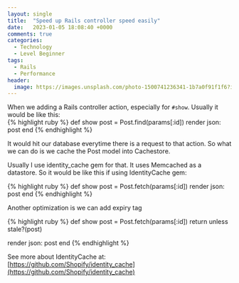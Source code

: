 ```yaml
---
layout: single
title:  "Speed up Rails controller speed easily"
date:   2023-01-05 18:08:40 +0000
comments: true
categories:
  - Technology
  - Level Beginner
tags:
  - Rails
  - Performance
header:
  image: https://images.unsplash.com/photo-1500741236341-1b7a0f91f1f6?ixlib=rb-4.0.3&ixid=MnwxMjA3fDB8MHxwaG90by1wYWdlfHx8fGVufDB8fHx8&auto=format&fit=crop&w=1470&h=300&q=80
---
```


When we adding a Rails controller action, especially for `#show`. Usually it would be like this:  
{% highlight ruby %}
def show 
  post = Post.find(params[:id])
  render json: post
end
{% endhighlight %}

It would hit our database everytime there is a request to that action. So what we can do is we cache the Post model into Cachestore.

Usually I use identity_cache gem for that. It uses Memcached as a datastore. So it would be like this if using IdentityCache gem:

{% highlight ruby %}
def show 
  post = Post.fetch(params[:id])
  render json: post
end
{% endhighlight %}

Another optimization is we can add expiry tag

{% highlight ruby %}
def show 
  post = Post.fetch(params[:id])
  return unless stale?(post)

  render json: post
end
{% endhighlight %}

See more about IdentityCache at: [https://github.com/Shopify/identity_cache](https://github.com/Shopify/identity_cache)
